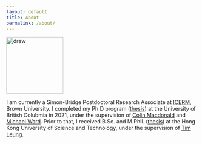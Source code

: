 ```yaml
---
layout: default
title: About
permalink: /about/
---
```


<img src='/assets/images/me.jpeg' alt='draw' width="150"/>

I am currently a Simon-Bridge Postdoctoral Research Associate at [ICERM](https://icerm.brown.edu), Brown University. I completed my Ph.D program ([thesis](https://open.library.ubc.ca/soa/cIRcle/collections/ubctheses/24/items/1.0401384?o=0)) at the University of British Colubmia in 2021, under the supervision of [Colin Macdonald](https://personal.math.ubc.ca/~cbm/) and [Michael Ward](https://personal.math.ubc.ca/~ward/). Prior to that, I received B.Sc. and M.Phil. ([thesis](https://lbezone.ust.hk/bib/b1627121)) at the Hong Kong University of Science and Technology, under the supervision of [Tim Leung](https://www.math.hkust.edu.hk/~masyleung/).

<!-- **Education**:

2016-2021: Ph.D. Mathematics, The University of British Columbia. Advisors: [Colin Macdonald](https://personal.math.ubc.ca/~cbm/),

2014-2016: M.Phil. Mathematics, Hong Kong University of Science and Technology. Advisor: [Tim Leung](https://www.math.hkust.edu.hk/~masyleung/)

2011-2014: B.Sc. Mathematics, Hong Kong University of Science and Technology. -->



<!-- This is the base Jekyll theme. You can find out more info about customizing your Jekyll theme, as well as basic Jekyll usage documentation at [jekyllrb.com](https://jekyllrb.com/)

You can find the source code for Minima at GitHub:
[jekyll][jekyll-organization] /
[minima](https://github.com/jekyll/minima)

You can find the source code for Jekyll at GitHub:
[jekyll][jekyll-organization] /
[jekyll](https://github.com/jekyll/jekyll)


[jekyll-organization]: https://github.com/jekyll -->
